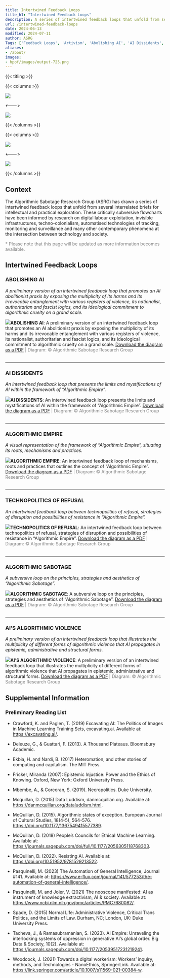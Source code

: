 ```yaml
---
title: Intertwined Feedback Loops
title_h1: "Intertwined Feedback Loops"
description: A series of intertwined feedback loops that unfold from several interrelated briefs for intellectual and practical exploration.
url: /intertwined-feedback-loops
date: 2024-06-13
modified: 2024-07-11
author: ASRG
Tags: ['Feedback Loops', 'Artivism', 'Abolishing AI', 'AI Dissidents', 'Algorithmic Empire', 'Technopolitics of Refusal', 'Algorithmic Sabotage', 'AI’s Algorithmic Violence']
aliases:
- /about/
images:
- hpof/images/output-725.png
---
```


{{< titling >}}

{{< columns >}} 

<div class="caption"><img src="images/output-374.png"></div>

<--->

<div class="caption"><img src="images/output-162.png"></div>

{{< /columns >}}

{{< columns >}} 

<div class="caption"><img src="images/output-500.png"></div>

<--->

<div class="caption"><img src="images/output-122.png"></div>

{{< /columns >}}

## Context

The Algorithmic Sabotage Research Group (ASRG) has drawn a series of intertwined feedback loops that unfold from several interrelated briefs for intellectual and practical exploration. These critically subversive flowcharts have been informed by research on digital labour exploitation, invisible infrastructures, techno-colonialism, automatised technologies of tracking, monitoring and surveillance and many other contemporary phenomena at the intersection between technology and society.

<span style="color:grey"> * Please note that this page will be updated as more information becomes available.</span>

## Intertwined Feedback Loops 

### ABOLISHING AI

_A preliminary version of an intertwined feedback loop that promotes an AI abolitionist praxis by exposing the multiplicity of its harms and its irrevocable entanglement with various registers of violence, its nationalist, authoritarian and fascist logics, and its ideological commitment to algorithmic cruelty on a grand scale._

<div class="caption"><img src="images/output-274.png"><strong>ABOLISHING AI</strong>: A preliminary version of an intertwined feedback loop that promotes an AI abolitionist praxis by exposing the multiplicity of its harms and its irrevocable entanglement with various registers of violence, its nationalist, authoritarian and fascist logics, and its ideological commitment to algorithmic cruelty on a grand scale. <a href="https://cryptpad.fr/file/#/2/file/ts0tiWAKkphB5yhEkd3bEhDv/">Download the diagram as a PDF</a><span style="color:grey"> | Diagram: © Algorithmic Sabotage Research Group</span></div>

<tr><td>&nbsp;</td></tr>

***

### AI DISSIDENTS

_An intertwined feedback loop that presents the limits and mystifications of AI within the framework of “Algorithmic Empire”._

<div class="caption"><img src="images/output-062.png"><strong>AI DISSIDENTS</strong>: An intertwined feedback loop presents the limits and mystifications of AI within the framework of “Algorithmic Empire”. <a href="https://cryptpad.fr/file/#/2/file/xoK2qrqbuUwwV57HfVk12HVi/">Download the diagram as a PDF</a><span style="color:grey"> | Diagram: © Algorithmic Sabotage Research Group</span></div>

<tr><td>&nbsp;</td></tr>

***

### ALGORITHMIC EMPIRE

_A visual representation of the framework of “Algorithmic Empire”, situating its roots, mechanisms and practices._

<div class="caption"><img src="images/output-501.png"><strong>ALGORITHMIC EMPIRE</strong>: An intertwined feedback loop of mechanisms, roots and practices that outlines the concept of “Algorithmic Empire”. <a href="https://cryptpad.fr/file/#/2/file/Xfn7sBZ8sBdeJhEDaPswn-Ik/">Download the diagram as a PDF</a><span style="color:grey"> | Diagram: © Algorithmic Sabotage Research Group</span></div>

<tr><td>&nbsp;</td></tr>

***

### TECHNOPOLITICS OF REFUSAL

_An intertwined feedback loop between technopolitics of refusal, strategies of disruption and possibilities of resistance in “Algorithmic Empire”._

<div class="caption"><img src="images/output-022.png"><strong>TECHNOPOLITICS OF REFUSAL</strong>: An intertwined feedback loop between technopolitics of refusal, strategies of disruption and possibilities of resistance in “Algorithmic Empire”. <a href="https://cryptpad.fr/file/#/2/file/+Q3LBu5wMSSwfJfK8XtdASo1/">Download the diagram as a PDF</a><span style="color:grey"> | Diagram: © Algorithmic Sabotage Research Group</span></div>

<tr><td>&nbsp;</td></tr>

***

### ALGORITHMIC SABOTAGE

_A subversive loop on the principles, strategies and aesthetics of “Algorithmic Sabotage”._

<div class="caption"><img src="images/output-091.png"><strong>ALGORITHMIC SABOTAGE</strong>: A subversive loop on the principles, strategies and aesthetics of “Algorithmic Sabotage”. <a href="https://cryptpad.fr/file/#/2/file/oBrgH8sY9GdGv8Anpi7-iHpR/">Download the diagram as a PDF</a><span style="color:grey"> | Diagram: © Algorithmic Sabotage Research Group</span></div>

<tr><td>&nbsp;</td></tr>

***

### AI’S ALGORITHMIC VIOLENCE

_A preliminary version of an intertwined feedback loop that illustrates the multiplicity of different forms of algorithmic violence that AI propagates in epistemic, administrative and structural forms._

<div class="caption"><img src="images/output-031.png"><strong>AI’S ALGORITHMIC VIOLENCE</strong>: A preliminary version of an intertwined feedback loop that illustrates the multiplicity of different forms of algorithmic violence that AI propagates in epistemic, administrative and structural forms. <a href="https://cryptpad.fr/file/#/2/file/HlQw9BYZPRBP9FyCzipqKIWy/">Download the diagram as a PDF</a><span style="color:grey"> | Diagram: © Algorithmic Sabotage Research Group</span></div>

## Supplemental Information

### Preliminary Reading List

- Crawford, K. and Paglen, T. (2019) Excavating AI: The Politics of Images in Machine Learning Training Sets, excavating.ai. Available at: https://excavating.ai/.

- Deleuze, G., & Guattari, F. (2013). A Thousand Plateaus. Bloomsbury Academic.

- Ekbia, H. and Nardi, B. (2017) Heteromation, and other stories of computing and capitalism. The MIT Press.

- Fricker, Miranda (2007): Epistemic Injustice: Power and the Ethics of Knowing. Oxford, New York: Oxford University Press.

- Mbembe, A., & Corcoran, S. (2019). Necropolitics. Duke University.

- Mcquillan, D. (2015) Data Luddism, danmcquillan.org. Available at: https://danmcquillan.org/dataluddism.html.

- McQuillan, D. (2015). Algorithmic states of exception. European Journal of Cultural Studies, 18(4-5), 564-576. https://doi.org/10.1177/1367549415577389.

- McQuillan, D. (2018) People’s Councils for Ethical Machine Learning. Available at: https://journals.sagepub.com/doi/full/10.1177/2056305118768303.

- McQuillan, D. (2022). Resisting AI. Available at: https://doi.org/10.51952/9781529213522.

- Pasquinelli, M. (2023) The Automation of General Intelligence, Journal #141. Available at: https://www.e-flux.com/journal/141/577253/the-automation-of-general-intelligence/.

- Pasquinelli, M. and Joler, V. (2021) The nooscope manifested: AI as instrument of knowledge extractivism, AI & society. Available at: https://www.ncbi.nlm.nih.gov/pmc/articles/PMC7680082/.

- Spade, D. (2015) Normal Life: Administrative Violence, Critical Trans Politics, and the Limits of Law. Durham, NC; London, UK: Duke University Press.

- Tacheva, J., & Ramasubramanian, S. (2023). AI Empire: Unraveling the interlocking systems of oppression in generative AI’s global order. Big Data & Society, 10(2). Available at: https://journals.sagepub.com/doi/10.1177/20539517231219241.

- Woodcock, J. (2021) Towards a digital workerism: Workers’ inquiry, methods, and Technologies - NanoEthics, SpringerLink. Available at: https://link.springer.com/article/10.1007/s11569-021-00384-w.



